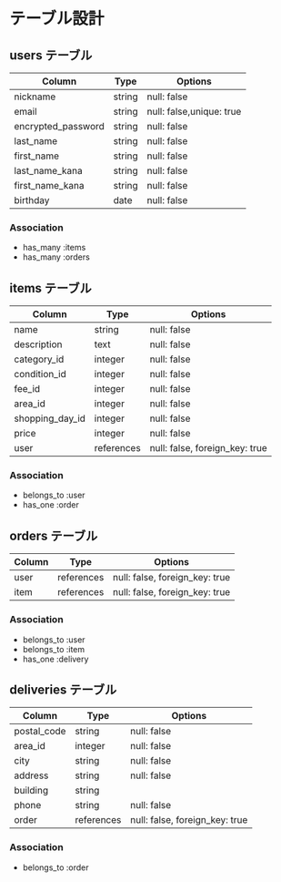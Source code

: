 # テーブル設計

## users テーブル
| Column                 | Type   | Options                  |
| ---------------------- | ------ | -------------------------|
| nickname               | string | null: false              |
| email                  | string | null: false,unique: true |
| encrypted_password     | string | null: false              |
| last_name              | string | null: false              |   
| first_name             | string | null: false              |
| last_name_kana         | string | null: false              |
| first_name_kana        | string | null: false              |
| birthday               | date   | null: false              |

### Association

- has_many :items
- has_many :orders

## items テーブル
| Column               | Type      | Options                        |
| -------------------- | --------- | ------------------------------ |
| name                 | string    | null: false                    |
| description          | text      | null: false                    |
| category_id          | integer   | null: false                    |
| condition_id         | integer   | null: false                    |
| fee_id               | integer   | null: false                    |
| area_id              | integer   | null: false                    |
| shopping_day_id      | integer   | null: false                    |
| price                | integer   | null: false                    |
| user                 | references| null: false, foreign_key: true |

### Association

- belongs_to :user
- has_one :order

## orders テーブル

| Column      | Type      | Options                        |
| ----------- | --------- | ------------------------------ |
| user        | references| null: false, foreign_key: true |
| item        | references| null: false, foreign_key: true |

### Association

- belongs_to :user
- belongs_to :item
- has_one :delivery

## deliveries テーブル

| Column      | Type      | Options                        |
| ----------- | --------- | ------------------------------ |
| postal_code | string    | null: false                    |
| area_id     | integer   | null: false                    |
| city        | string    | null: false                    |
| address     | string    | null: false                    |
| building    | string    |                    |
| phone       | string    | null: false                    |
| order       | references| null: false, foreign_key: true |

### Association

- belongs_to :order


